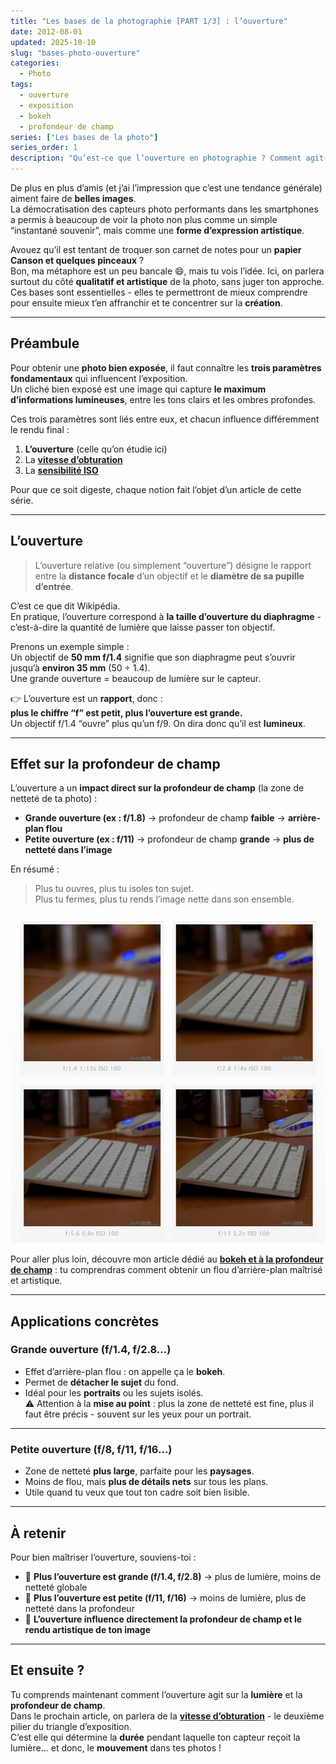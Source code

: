 ```yaml
---
title: "Les bases de la photographie [PART 1/3] : l’ouverture"
date: 2012-08-01
updated: 2025-10-10
slug: "bases-photo-ouverture"
categories:
  - Photo
tags:
  - ouverture
  - exposition
  - bokeh
  - profondeur de champ
series: ["Les bases de la photo"]
series_order: 1
description: "Qu’est-ce que l’ouverture en photographie ? Comment agit-elle sur la luminosité et la profondeur de champ ? Découvre les bases pour comprendre et maîtriser l’un des trois piliers de l’exposition."
---
```


De plus en plus d’amis (et j’ai l’impression que c’est une tendance générale) aiment faire de **belles images**.  
La démocratisation des capteurs photo performants dans les smartphones a permis à beaucoup de voir la photo non plus comme un simple “instantané souvenir”, mais comme une **forme d’expression artistique**.

Avouez qu’il est tentant de troquer son carnet de notes pour un **papier Canson et quelques pinceaux** ?  
Bon, ma métaphore est un peu bancale 😄, mais tu vois l’idée. Ici, on parlera surtout du côté **qualitatif et artistique** de la photo, sans juger ton approche.  
Ces bases sont essentielles - elles te permettront de mieux comprendre pour ensuite mieux t’en affranchir et te concentrer sur la **création**.

---

## Préambule

Pour obtenir une **photo bien exposée**, il faut connaître les **trois paramètres fondamentaux** qui influencent l’exposition.  
Un cliché bien exposé est une image qui capture **le maximum d’informations lumineuses**, entre les tons clairs et les ombres profondes.

Ces trois paramètres sont liés entre eux, et chacun influence différemment le rendu final :

1. **L’ouverture** (celle qu’on étudie ici)  
2. La **[vitesse d’obturation](../vitesse-dobturation/)**  
3. La **[sensibilité ISO](../sensibilite/)**  

Pour que ce soit digeste, chaque notion fait l’objet d’un article de cette série.

---

## L’ouverture

> L’ouverture relative (ou simplement “ouverture”) désigne le rapport entre la **distance focale** d’un objectif et le **diamètre de sa pupille d’entrée**.

C’est ce que dit Wikipédia.  
En pratique, l’ouverture correspond à **la taille d’ouverture du diaphragme** - c’est-à-dire la quantité de lumière que laisse passer ton objectif.

Prenons un exemple simple :  
Un objectif de **50 mm f/1.4** signifie que son diaphragme peut s’ouvrir jusqu’à **environ 35 mm** (50 ÷ 1.4).  
Une grande ouverture = beaucoup de lumière sur le capteur.

👉 L’ouverture est un **rapport**, donc :  
**plus le chiffre “f” est petit, plus l’ouverture est grande.**  
Un objectif f/1.4 “ouvre” plus qu’un f/9. On dira donc qu’il est **lumineux**.

---

##  Effet sur la profondeur de champ

L’ouverture a un **impact direct sur la profondeur de champ** (la zone de netteté de ta photo) :

- **Grande ouverture (ex : f/1.8)** → profondeur de champ **faible** → **arrière-plan flou**  
- **Petite ouverture (ex : f/11)** → profondeur de champ **grande** → **plus de netteté dans l’image**

En résumé :  
> Plus tu ouvres, plus tu isoles ton sujet.  
> Plus tu fermes, plus tu rends l’image nette dans son ensemble.

![](./img/example-ouverture.jpg)

 Pour aller plus loin, découvre mon article dédié au [**bokeh et à la profondeur de champ**](../profondeur-de-champ-et-bokeh/) : tu comprendras comment obtenir un flou d’arrière-plan maîtrisé et artistique.

---

## Applications concrètes

### Grande ouverture (f/1.4, f/2.8…)

- Effet d’arrière-plan flou : on appelle ça le **bokeh**.  
- Permet de **détacher le sujet** du fond.  
- Idéal pour les **portraits** ou les sujets isolés.  
⚠️ Attention à la **mise au point** : plus la zone de netteté est fine, plus il faut être précis - souvent sur les yeux pour un portrait.

---

### Petite ouverture (f/8, f/11, f/16…)

- Zone de netteté **plus large**, parfaite pour les **paysages**.  
- Moins de flou, mais **plus de détails nets** sur tous les plans.  
- Utile quand tu veux que tout ton cadre soit bien lisible.

---

## À retenir

Pour bien maîtriser l’ouverture, souviens-toi :

- 🔆 **Plus l’ouverture est grande (f/1.4, f/2.8)** → plus de lumière, moins de netteté globale  
- 🌙 **Plus l’ouverture est petite (f/11, f/16)** → moins de lumière, plus de netteté dans la profondeur  
- 🎯 **L’ouverture influence directement la profondeur de champ et le rendu artistique de ton image**

---

## Et ensuite ?

Tu comprends maintenant comment l’ouverture agit sur la **lumière** et la **profondeur de champ**.  
Dans le prochain article, on parlera de la **[vitesse d’obturation](../vitesse-dobturation/)** - le deuxième pilier du triangle d’exposition.  
C’est elle qui détermine la **durée** pendant laquelle ton capteur reçoit la lumière… et donc, le **mouvement** dans tes photos !
